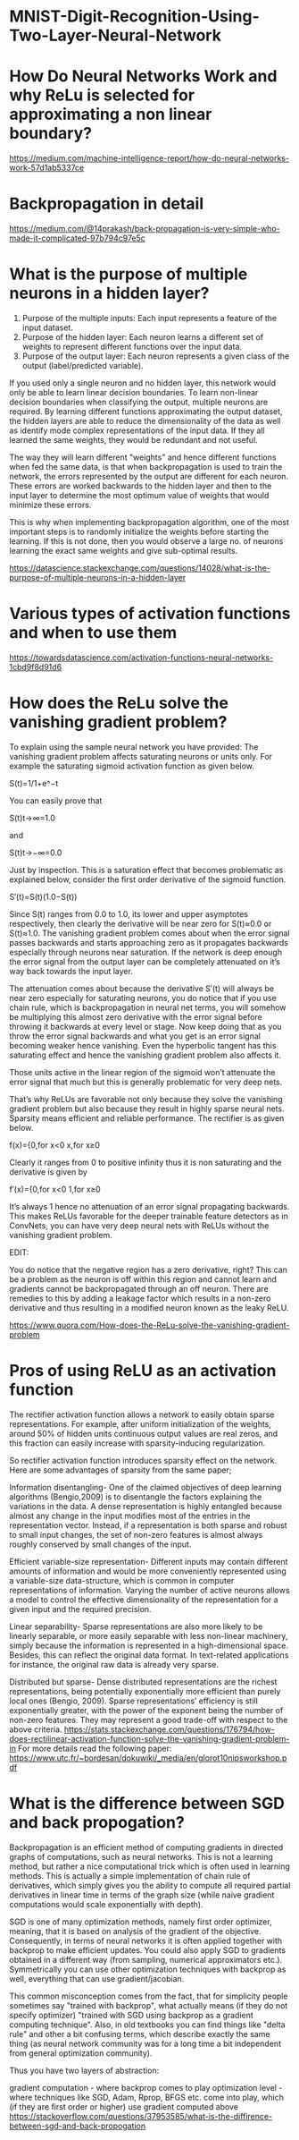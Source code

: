 # MNIST-Digit-Recognition-Using-Two-Layer-Neural-Network

# How Do Neural Networks Work and why ReLu is selected for approximating a non linear boundary?
https://medium.com/machine-intelligence-report/how-do-neural-networks-work-57d1ab5337ce


# Backpropagation in detail
https://medium.com/@14prakash/back-propagation-is-very-simple-who-made-it-complicated-97b794c97e5c

# What is the purpose of multiple neurons in a hidden layer?
1. Purpose of the multiple inputs: Each input represents a feature of the input dataset.
2. Purpose of the hidden layer: Each neuron learns a different set of weights to represent different functions over the input data.
3. Purpose of the output layer: Each neuron represents a given class of the output (label/predicted variable).

If you used only a single neuron and no hidden layer, this network would only be able to learn linear decision boundaries. To learn non-linear decision boundaries when classifying the output, multiple neurons are required. By learning different functions approximating the output dataset, the hidden layers are able to reduce the dimensionality of the data as well as identify mode complex representations of the input data. If they all learned the same weights, they would be redundant and not useful.

The way they will learn different "weights" and hence different functions when fed the same data, is that when backpropagation is used to train the network, the errors represented by the output are different for each neuron. These errors are worked backwards to the hidden layer and then to the input layer to determine the most optimum value of weights that would minimize these errors.

This is why when implementing backpropagation algorithm, one of the most important steps is to randomly initialize the weights before starting the learning. If this is not done, then you would observe a large no. of neurons learning the exact same weights and give sub-optimal results.

https://datascience.stackexchange.com/questions/14028/what-is-the-purpose-of-multiple-neurons-in-a-hidden-layer

# Various types of activation functions and when to use them
https://towardsdatascience.com/activation-functions-neural-networks-1cbd9f8d91d6

# How does the ReLu solve the vanishing gradient problem?
To explain using the sample neural network you have provided:
The vanishing gradient problem affects saturating neurons or units only. For example the saturating sigmoid activation function as given below.

S(t)=1/1+e^−t

You can easily prove that

S(t)t→∞=1.0

and

S(t)t→−∞=0.0

Just by inspection. This is a saturation effect that becomes problematic as explained below, consider the first order derivative of the sigmoid function.

S′(t)=S(t)(1.0−S(t))

Since S(t) ranges from 0.0 to 1.0, its lower and upper asymptotes respectively, then clearly the derivative will be near zero for S(t)≈0.0 or S(t)≈1.0. The vanishing gradient problem comes about when the error signal passes backwards and starts approaching zero as it propagates backwards especially through neurons near saturation. If the network is deep enough the error signal from the output layer can be completely attenuated on it’s way back towards the input layer.

The attenuation comes about because the derivative S′(t) will always be near zero especially for saturating neurons, you do notice that if you use chain rule, which is backpropagation in neural net terms, you will somehow be multiplying this almost zero derivative with the error signal before throwing it backwards at every level or stage. Now keep doing that as you throw the error signal backwards and what you get is an error signal becoming weaker hence vanishing. Even the hyperbolic tangent has this saturating effect and hence the vanishing gradient problem also affects it.

Those units active in the linear region of the sigmoid won’t attenuate the error signal that much but this is generally problematic for very deep nets.

That’s why ReLUs are favorable not only because they solve the vanishing gradient problem but also because they result in highly sparse neural nets. Sparsity means efficient and reliable performance. The rectifier is as given below.

f(x)={0,for x<0
      x,for x≥0

Clearly it ranges from 0 to positive infinity thus it is non saturating and the derivative is given by

f′(x)={0,for x<0
       1,for x≥0

It’s always 1 hence no attenuation of an error signal propagating backwards. This makes ReLUs favorable for the deeper trainable feature detectors as in ConvNets, you can have very deep neural nets with ReLUs without the vanishing gradient problem.

EDIT:

You do notice that the negative region has a zero derivative, right? This can be a problem as the neuron is off within this region and cannot learn and gradients cannot be backpropagated through an off neuron. There are remedies to this by adding a leakage factor which results in a non-zero derivative and thus resulting in a modified neuron known as the leaky ReLU.

https://www.quora.com/How-does-the-ReLu-solve-the-vanishing-gradient-problem

# Pros of using ReLU as an activation function

The rectifier activation function allows a network to easily obtain sparse representations. For example, after uniform initialization of the weights, around 50% of hidden units continuous output values are real zeros, and this fraction can easily increase with sparsity-inducing regularization.

So rectifier activation function introduces sparsity effect on the network. Here are some advantages of sparsity from the same paper;

Information disentangling- One of the claimed objectives of deep learning algorithms (Bengio,2009) is to disentangle the factors explaining the variations in the data. A dense representation is highly entangled because almost any change in the input modifies most of the entries in the representation vector. Instead, if a representation is both sparse and robust to small input changes, the set of non-zero features is almost always roughly conserved by small changes of the input.

Efficient variable-size representation- Different inputs may contain different amounts of information and would be more conveniently represented using a variable-size data-structure, which is common in computer representations of information. Varying the number of active neurons allows a model to control the effective dimensionality of the representation for a given input and the required precision.

Linear separability- Sparse representations are also more likely to be linearly separable, or more easily separable with less non-linear machinery, simply because the information is represented in a high-dimensional space. Besides, this can reflect the original data format. In text-related applications for instance, the original raw data is already very sparse.

Distributed but sparse- Dense distributed representations are the richest representations, being potentially exponentially more efficient than purely local ones (Bengio, 2009). Sparse representations’ efficiency is still exponentially greater, with the power of the exponent being the number of non-zero features. They may represent a good trade-off with respect to the above criteria.
https://stats.stackexchange.com/questions/176794/how-does-rectilinear-activation-function-solve-the-vanishing-gradient-problem-in
For more details read the following paper:
https://www.utc.fr/~bordesan/dokuwiki/_media/en/glorot10nipsworkshop.pdf

# What is the difference between SGD and back propogation?
Backpropagation is an efficient method of computing gradients in directed graphs of computations, such as neural networks. This is not a learning method, but rather a nice computational trick which is often used in learning methods. This is actually a simple implementation of chain rule of derivatives, which simply gives you the ability to compute all required partial derivatives in linear time in terms of the graph size (while naive gradient computations would scale exponentially with depth).

SGD is one of many optimization methods, namely first order optimizer, meaning, that it is based on analysis of the gradient of the objective. Consequently, in terms of neural networks it is often applied together with backprop to make efficient updates. You could also apply SGD to gradients obtained in a different way (from sampling, numerical approximators etc.). Symmetrically you can use other optimization techniques with backprop as well, everything that can use gradient/jacobian.

This common misconception comes from the fact, that for simplicity people sometimes say "trained with backprop", what actually means (if they do not specify optimizer) "trained with SGD using backprop as a gradient computing technique". Also, in old textbooks you can find things like "delta rule" and other a bit confusing terms, which describe exactly the same thing (as neural network community was for a long time a bit independent from general optimization community).

Thus you have two layers of abstraction:

gradient computation - where backprop comes to play
optimization level - where techniques like SGD, Adam, Rprop, BFGS etc. come into play, which (if they are first order or higher) use gradient computed above
https://stackoverflow.com/questions/37953585/what-is-the-diffirence-between-sgd-and-back-propogation





